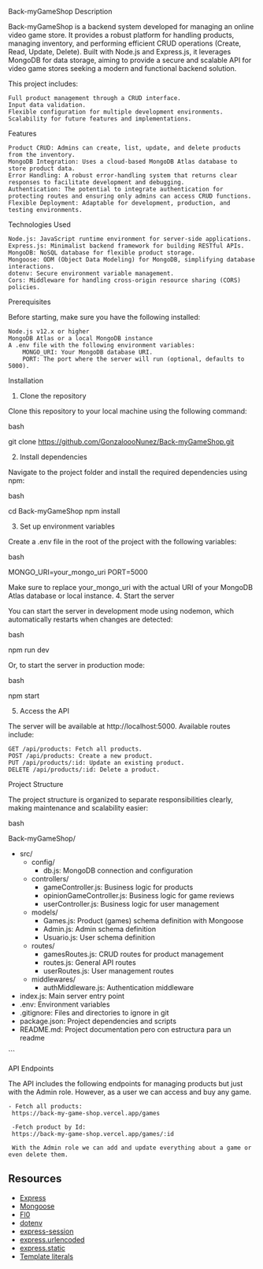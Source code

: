 Back-myGameShop
Description

Back-myGameShop is a backend system developed for managing an online video game store. It provides a robust platform for handling products, managing inventory, and performing efficient CRUD operations (Create, Read, Update, Delete). Built with Node.js and Express.js, it leverages MongoDB for data storage, aiming to provide a secure and scalable API for video game stores seeking a modern and functional backend solution.

This project includes:

    Full product management through a CRUD interface.
    Input data validation.
    Flexible configuration for multiple development environments.
    Scalability for future features and implementations.

Features

    Product CRUD: Admins can create, list, update, and delete products from the inventory.
    MongoDB Integration: Uses a cloud-based MongoDB Atlas database to store product data.
    Error Handling: A robust error-handling system that returns clear responses to facilitate development and debugging.
    Authentication: The potential to integrate authentication for protecting routes and ensuring only admins can access CRUD functions.
    Flexible Deployment: Adaptable for development, production, and testing environments.

Technologies Used

    Node.js: JavaScript runtime environment for server-side applications.
    Express.js: Minimalist backend framework for building RESTful APIs.
    MongoDB: NoSQL database for flexible product storage.
    Mongoose: ODM (Object Data Modeling) for MongoDB, simplifying database interactions.
    dotenv: Secure environment variable management.
    Cors: Middleware for handling cross-origin resource sharing (CORS) policies.

Prerequisites

Before starting, make sure you have the following installed:

    Node.js v12.x or higher
    MongoDB Atlas or a local MongoDB instance
    A .env file with the following environment variables:
        MONGO_URI: Your MongoDB database URI.
        PORT: The port where the server will run (optional, defaults to 5000).

Installation

1. Clone the repository

Clone this repository to your local machine using the following command:

bash

git clone https://github.com/GonzaloooNunez/Back-myGameShop.git

2. Install dependencies

Navigate to the project folder and install the required dependencies using npm:

bash

cd Back-myGameShop
npm install

3. Set up environment variables

Create a .env file in the root of the project with the following variables:

bash

MONGO_URI=your_mongo_uri
PORT=5000

Make sure to replace your_mongo_uri with the actual URI of your MongoDB Atlas database or local instance. 4. Start the server

You can start the server in development mode using nodemon, which automatically restarts when changes are detected:

bash

npm run dev

Or, to start the server in production mode:

bash

npm start

5. Access the API

The server will be available at http://localhost:5000. Available routes include:

    GET /api/products: Fetch all products.
    POST /api/products: Create a new product.
    PUT /api/products/:id: Update an existing product.
    DELETE /api/products/:id: Delete a product.

Project Structure

The project structure is organized to separate responsibilities clearly, making maintenance and scalability easier:

bash

Back-myGameShop/

- src/
  - config/
    - db.js: MongoDB connection and configuration
  - controllers/
    - gameController.js: Business logic for products
    - opinionGameController.js: Business logic for game reviews
    - userController.js: Business logic for user management
  - models/
    - Games.js: Product (games) schema definition with Mongoose
    - Admin.js: Admin schema definition
    - Usuario.js: User schema definition
  - routes/
    - gamesRoutes.js: CRUD routes for product management
    - routes.js: General API routes
    - userRoutes.js: User management routes
  - middlewares/
    - authMiddleware.js: Authentication middleware
- index.js: Main server entry point
- .env: Environment variables
- .gitignore: Files and directories to ignore in git
- package.json: Project dependencies and scripts
- README.md: Project documentation pero con estructura para un readme

\```

API Endpoints

The API includes the following endpoints for managing products but just with the Admin role. However, as a user we can access and buy any game.

    - Fetch all products:
     https://back-my-game-shop.vercel.app/games

     -Fetch product by Id:
     https://back-my-game-shop.vercel.app/games/:id

     With the Admin role we can add and update everything about a game or even delete them.

## Resources

- [Express](https://expressjs.com/)
- [Mongoose](https://mongoosejs.com/)
- [Fl0](https://fl0.io/)
- [dotenv](https://www.npmjs.com/package/dotenv)
- [express-session](https://www.npmjs.com/package/express-session)
- [express.urlencoded](https://expressjs.com/en/api.html#express.urlencoded)
- [express.static](https://expressjs.com/en/api.html#express.static)
- [Template literals](https://developer.mozilla.org/en-US/docs/Web/JavaScript/Reference/Template_literals)
